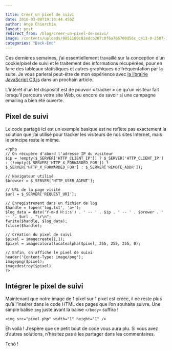```yaml
---

title: Créer un pixel de suivi
date: 2016-03-08T19:10:44.456Z
author: Ange Chierchia
layout: post
redirect_from: /blog/creer-un-pixel-de-suivi/
image: /contents/uploads/0851180c82edcb207c0f6a706700d56c_c413-0-2587-1268_s885x516-825x510.jpg
categories: "Back-End"
---
```

Ces dernières semaines, j&rsquo;ai essentiellement travaillé sur la conception d&rsquo;un cookie/pixel de suivi et le traitement des informations récupérées, pour en faire des tableaux statistiques et autres graphiques de fréquentation par la suite. Je vous parlerai peut-être de mon expérience avec <a href="http://c3js.org/" target="_blank">la librairie JavaScript C3.js</a> dans un prochain article.

L&rsquo;intérêt d&rsquo;un tel dispositif est de pouvoir &laquo;&nbsp;tracker&nbsp;&raquo; ce qu&rsquo;un visiteur fait lorsqu&rsquo;il parcours votre site Web, ou encore de savoir si une campagne emailing a bien été ouverte.<!--more-->

## Pixel de suivi

Le code partagé ici est un exemple basique est ne reflète pas exactement la solution que j&rsquo;ai utilisé pour tracker les visiteurs de nos sites Internet, mais le principe reste le même.

    <?php
    // On récupère d'abord l'adresse IP du visiteur
    $ip = !empty($_SERVER['HTTP_CLIENT_IP']) ? $_SERVER['HTTP_CLIENT_IP'] : (!empty($_SERVER['HTTP_X_FORWARDED_FOR']) ? $_SERVER['HTTP_X_FORWARDED_FOR'] : $_SERVER['REMOTE_ADDR']);
    
    // Navigateur utilisé
    $browser = $_SERVER['HTTP_USER_AGENT'];
    
    // URL de la page visité
    $url = $_SERVER['REQUEST_URI'];
    
    // Enregistrement dans un fichier de log
    $handle = fopen('log.txt', 'a+');
    $log_data = date('Y-m-d H:i:s') . ' -- ' . $ip . ' -- ' . $brower . ' -- '. $url . "\r\n";
    fwrite($handle, $log_data);
    fclose($handle);
    
    // Création du pixel de suivi
    $pixel = imagecreate(1,1);
    $pixel = imagecolorallocatealpha($pixel, 255, 255, 255, 0);
    
    // Enfin, on affiche le pixel de suivi
    header('Content-Type: image/png');
    imagepng($pixel);
    imagedestroy($pixel)
    ?>

## Intégrer le pixel de suivi

Maintenant que notre image de 1 pixel sur 1 pixel est créée, il ne reste plus qu&rsquo;à l&rsquo;insérer dans le code HTML des pages que l&rsquo;on souhaite suivre. Une simple balise `img` juste avant la balise `</body>` suffira !

    <img src="pixel.php" width="1" height="1" />

Eh voilà ! J&rsquo;espère que ce petit bout de code vous aura plu. Si vous avez d&rsquo;autres solutions, n&rsquo;hésitez pas à les partager dans les commentaires.

Tchô !